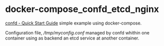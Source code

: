 # docker-compose_confd_etcd_nginx

[confd - Quick Start Guide](https://github.com/kelseyhightower/confd/blob/master/docs/quick-start-guide.md#quick-start-guide) simple example using docker-compose.

Configuration file, _/tmp/myconfig.conf_ managed by confd whithin one container using as backend an etcd service at another container.

